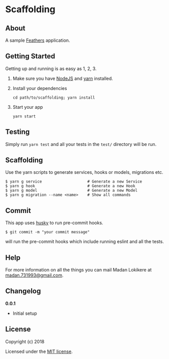 # Scaffolding

> 

## About

A sample [Feathers](http://feathersjs.com) application. 

## Getting Started

Getting up and running is as easy as 1, 2, 3.

1. Make sure you have [NodeJS](https://nodejs.org/) and [yarn](https://yarnpkg.com/lang/en/) installed.
2. Install your dependencies

    ```
    cd path/to/scaffolding; yarn install
    ```

3. Start your app

    ```
    yarn start
    ```

## Testing

Simply run `yarn test` and all your tests in the `test/` directory will be run.

## Scaffolding

Use the yarn scripts to generate services, hooks or models, migrations etc.
```
$ yarn g service                    # Generate a new Service
$ yarn g hook                       # Generate a new Hook
$ yarn g model                      # Generate a new Model
$ yarn g migration --name <name>    # Show all commands
```

## Commit

This app uses [husky](https://github.com/typicode/husky) to run pre-commit hooks.
```
$ git commit -m "your commit message"
```
will run the pre-commit hooks which include running eslint and all the tests.

## Help

For more information on all the things you can mail Madan Lokikere at madan.731993@gmail.com.

## Changelog

__0.0.1__

- Initial setup

## License

Copyright (c) 2018

Licensed under the [MIT license](LICENSE).
